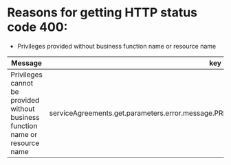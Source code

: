 # Reasons for getting HTTP status code 400:

* Privileges provided without business function name or resource name

| Message | key |
--- | --- |
|Privileges cannot be provided without business function name or resource name|serviceAgreements.get.parameters.error.message.PRIVILEGES_WITHOUT_FUNCTION_OR_RESOURCE|
